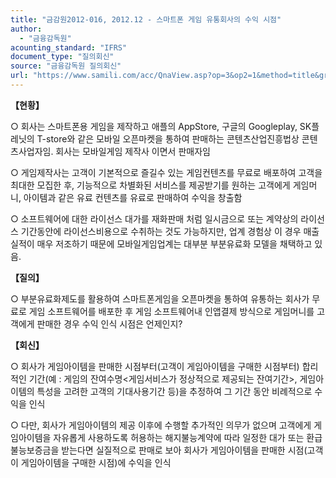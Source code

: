 ```yaml
---
title: "금감원2012-016, 2012.12 - 스마트폰 게임 유통회사의 수익 시점"
author:
  - "금융감독원"
acounting_standard: "IFRS"
document_type: "질의회신"
source: "금융감독원 질의회신"
url: "https://www.samili.com/acc/QnaView.asp?op=3&op2=1&method=title&group=2122-15;1&orgcode=1&searchword=&page=8&code=%EA%B8%88%EA%B0%90%EC%9B%902012%2D016%3A20121218"
---
```

**【현황】**

○ 회사는 스마트폰용 게임을 제작하고 애플의 AppStore, 구글의 Googleplay, SK플레닛의 T-store와 같은 모바일 오픈마켓을 통하여 판매하는 콘텐츠산업진흥법상 콘텐츠사업자임. 회사는 모바일게임 제작사 이면서 판매자임

  

○ 게임제작사는 고객이 기본적으로 즐길수 있는 게임컨텐츠를 무료로 배포하여 고객을 최대한 모집한 후, 기능적으로 차별화된 서비스를 제공받기를 원하는 고객에게 게임머니, 아이템과 같은 유료 컨텐츠를 유료로 판매하여 수익을 창출함

  

○ 소프트웨어에 대한 라이선스 대가를 재화판매 처럼 일시금으로 또는 계약상의 라이선스 기간동안에 라이선스비용으로 수취하는 것도 가능하지만, 업계 경험상 이 경우 매출실적이 매우 저조하기 때문에 모바일게임업계는 대부분 부분유료화 모델을 채택하고 있음.

  
**【질의】**

○ 부분유료화제도를 활용하여 스마트폰게임을 오픈마켓을 통하여 유통하는 회사가 무료로 게임 소프트웨어를 배포한 후 게임 소프트웨어내 인앱결제 방식으로 게임머니를 고객에게 판매한 경우 수익 인식 시점은 언제인지?

  
  

**【회신】**

○ 회사가 게임아이템을 판매한 시점부터(고객이 게임아이템을 구매한 시점부터) 합리적인 기간(예 : 게임의 잔여수명<게임서비스가 정상적으로 제공되는 잔여기간>, 게임아이템의 특성을 고려한 고객의 기대사용기간 등)을 추정하여 그 기간 동안 비례적으로 수익을 인식

  

○ 다만, 회사가 게임아이템의 제공 이후에 수행할 추가적인 의무가 없으며 고객에게 게임아이템을 자유롭게 사용하도록 허용하는 해지불능계약에 따라 일정한 대가 또는 환급불능보증금을 받는다면 실질적으로 판매로 보아 회사가 게임아이템을 판매한 시점(고객이 게임아이템을 구매한 시점)에 수익을 인식

